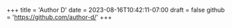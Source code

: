 +++
title = 'Author D'
date = 2023-08-16T10:42:11-07:00
draft = false
github = 'https://github.com/author-d/'
+++
